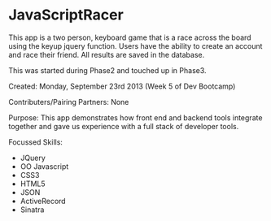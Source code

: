 JavaScriptRacer
===============

This app is a two person, keyboard game that is a race across the board using the keyup jquery function. Users
have the ability to create an account and race their friend. All results are saved in the database. 

This was started during Phase2 and touched up in Phase3. 

Created: Monday, September 23rd 2013 (Week 5 of Dev Bootcamp)

Contributers/Pairing Partners: None

Purpose: This app demonstrates how front end and backend tools integrate together and gave us experience with a full
stack of developer tools.

Focussed Skills:
  - JQuery
  - OO Javascript
  - CSS3
  - HTML5
  - JSON
  - ActiveRecord
  - Sinatra
